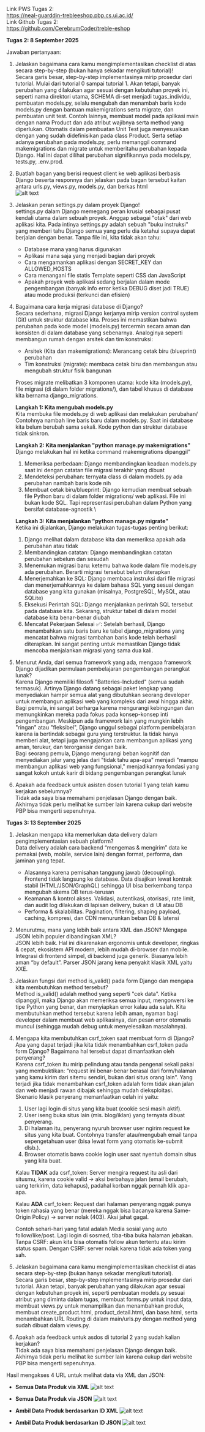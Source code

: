 Link PWS Tugas 2:\
https://neal-guarddin-trebleeshop.pbp.cs.ui.ac.id/ \
Link Github Tugas 2:\
https://github.com/CerebrumCoder/treble-eshop


**Tugas 2: 8 September 2025**

Jawaban pertanyaan:
1. Jelaskan bagaimana cara kamu mengimplementasikan checklist di atas secara step-by-step (bukan hanya sekadar mengikuti tutorial)!\
Secara garis besar, step-by-step implementasinya mirip prosedur dari tutorial. Mulai dari tutorial 0 sampai tutorial 1. Akan tetapi, banyak perubahan yang dilakukan agar sesuai dengan kebutuhan proyek ini, seperti nama direktori utama, SCHEMA di-set menjadi tugas_individu, pembuatan models.py, selalu mengubah dan menambah baris kode models.py dengan bantuan makemigrations serta migrate, dan pembuatan unit test. Contoh lainnya, membuat model pada aplikasi main dengan nama Product dan ada atribut wajibnya serta method yang diperlukan. Otomatis dalam pembuatan Unit Test juga menyesuaikan dengan yang sudah didefinisikan pada class Product. Serta setiap adanya perubahan pada models.py, perlu memanggil command makemigrations dan migrate untuk memberitahu perubahan kepada Django. Hal ini dapat dilihat perubahan signifikannya pada models.py, tests.py, .env.prod.

2. Buatlah bagan yang berisi request client ke web aplikasi berbasis Django beserta responnya dan jelaskan pada bagan tersebut kaitan antara urls.py, views.py, models.py, dan berkas html\
![alt text](<Django MVT Architecture.png>)

3. Jelaskan peran settings.py dalam proyek Django!\
settings.py dalam Django memegang peran krusial sebagai pusat kendali utama dalam sebuah proyek. Anggap sebagai "otak" dari web aplikasi kita.
Pada intinya settings.py adalah sebuah "buku instruksi" yang memberi tahu Django semua yang perlu dia ketahui supaya dapat berjalan dengan benar.
Tanpa file ini, kita tidak akan tahu:
    - Database mana yang harus digunakan
    - Aplikasi mana saja yang menjadi bagian dari proyek
    - Cara mengamankan aplikasi dengan SECRET_KEY dan ALLOWED_HOSTS
    - Cara menangani file statis Template seperti CSS dan JavaScript
    - Apakah proyek web aplikasi sedang berjalan dalam mode pengembangan (banyak info error ketika DEBUG diset jadi TRUE) atau mode produksi (terkunci dan efisien)

4. Bagaimana cara kerja migrasi database di Django?\
Secara sederhana, migrasi Django kerjanya mirip version control system (Git) untuk struktur database kita. Proses ini memastikan bahwa perubahan pada kode model (models.py) tercermin secara aman dan konsisten di dalam database yang sebenarnya. Analoginya seperti membangun rumah dengan arsitek dan tim konstruksi:
    - Arsitek (Kita dan makemigrations): Merancang cetak biru (blueprint) perubahan
    - Tim konstruksi (migrate): membaca cetak biru dan membangun atau mengubah struktur fisik bangunan

    Proses migrate melibatkan 3 komponen utama: kode kita (models.py), file migrasi (di dalam folder migrations/), dan tabel khusus di database kita bernama django_migrations.

    **Langkah 1: Kita mengubah models.py**\
    Kita membuka file models.py di web aplikasi dan melakukan perubahan/ Contohnya nambah line baris baru dalam models.py. Saat ini database kita belum berubah sama sekali. Kode python dan struktur database tidak sinkron.

    **Langkah 2: Kita menjalankan "python manage.py makemigrations"**\
    Django melakukan hal ini ketika command makemigrations dipanggil"
    1. Memeriksa perbedaan: Django membandingkan keadaan models.py saat ini dengan catatan file migrasi terakhir yang dibuat
    2. Mendeteksi perubahan: ternyata class di dalam models.py ada perubahan nambah baris kode nih
    3. Membuat cetak biru/blueprint: Django kemudian membuat sebuah file Python baru di dalam folder migrations/ web aplikasi. File ini bukan kode SQL. Tapi representasi perubahan dalam Python yang bersifat database-agnostik \

    **Langkah 3: Kita menjalankan "python manage.py migrate"**\
    Ketika ini dijalankan, Django melakukan tugas-tugas penting berikut:
    1. Django melihat dalam database kita dan memeriksa apakah ada perubahan atau tidak
    2. Membandingkan catatan: Django membandingkan catatan perubahan sebelum dan sesudah
    3. Menemukan migrasi baru: ketemu bahwa kode dalam file models.py ada perubahan. Berarti migrasi tersebut belum diterapkan
    4. Menerjemahkan ke SQL: Django membaca instruksi dari file migrasi dan menerjemahkannya ke dalam bahasa SQL yang sesuai dengan database yang kita gunakan (misalnya, PostgreSQL, MySQL, atau SQLite) 
    5. Eksekusi Perintah SQL: Django menjalankan perintah SQL tersebut pada database kita. Sekarang, struktur tabel di dalam model database kita benar-benar diubah
    6. Mencatat Pekerjaan Selesai ✅: Setelah berhasil, Django menambahkan satu baris baru ke tabel django_migrations yang mencatat bahwa migrasi tambahan baris kode telah berhasil diterapkan. Ini sangat penting untuk memastikan Django tidak mencoba menjalankan migrasi yang sama dua kali.

5. Menurut Anda, dari semua framework yang ada, mengapa framework Django dijadikan permulaan pembelajaran pengembangan perangkat lunak?\
Karena Django memiliki filosofi "Batteries-Included" (semua sudah termasuk). Artinya Django datang sebagai paket lengkap yang menyediakan hampir semua alat yang dibutuhkan seorang developer untuk membangun aplikasi web yang kompleks dari awal hingga akhir. Bagi pemula, ini sangat berharga karena mengurangi kebingungan dan memungkinkan mereka pada fokus pada konsep-konsep inti pengembangan. Meskipun ada framework lain yang mungkin lebih "ringan" atau "fleksibel", Django unggul sebagai platform pembelajaran karena ia bertindak sebagai guru yang terstruktur. Ia tidak hanya memberi alat, tetapi juga mengajarkan cara membangun aplikasi yang aman, terukur, dan terorganisir dengan baik.\
Bagi seorang pemula, Django mengurangi beban kognitif dan menyediakan jalur yang jelas dari "tidak tahu apa-apa" menjadi "mampu membangun aplikasi web yang fungsional," menjadikannya fondasi yang sangat kokoh untuk karir di bidang pengembangan perangkat lunak


6. Apakah ada feedback untuk asisten dosen tutorial 1 yang telah kamu kerjakan sebelumnya? \
Tidak ada saya bisa memahami penjelasan Django dengan baik. Akhirnya tidak perlu melihat ke sumber lain karena cukup dari website PBP bisa mengerti sepenuhnya.



**Tugas 3: 13 September 2025**
1. Jelaskan mengapa kita memerlukan data delivery dalam pengimplementasian sebuah platform? \
Data delivery adalah cara backend “mengemas & mengirim” data ke pemakai (web, mobile, service lain) dengan format, performa, dan jaminan yang tepat. 
    - Alasannya karena pemisahan tanggung jawab (decoupling). Frontend tidak langsung ke database. Data disajikan lewat kontrak stabil (HTML/JSON/GraphQL) sehingga UI bisa berkembang tanpa mengubah skema DB terus-terusan
    - Keamanan & kontrol akses. Validasi, autentikasi, otorisasi, rate limit, dan audit log dilakukan di lapisan delivery, bukan di UI atau DB
    - Performa & skalabilitas. Pagination, filtering, shaping payload, caching, kompresi, dan CDN menurunkan beban DB & latensi

2. Menurutmu, mana yang lebih baik antara XML dan JSON? Mengapa JSON lebih populer dibandingkan XML? \
JSON lebih baik. Hal ini dikarenakan ergonomis untuk developer, ringkas & cepat, ekosistem API modern, lebih mudah di-browser dan mobile. Integrasi di frontend simpel, di backend juga generik. Biasanya lebih aman “by default”. Parser JSON jarang kena penyakit klasik XML yaitu XXE.

3. Jelaskan fungsi dari method is_valid() pada form Django dan mengapa kita membutuhkan method tersebut? \
Method is_valid() adalah method yang seperti "cek data". Ketika dipanggil, maka Django akan memeriksa semua input, mengonversi ke tipe Python yang benar, dan menyiapkan error kalau ada salah. Kita membutuhkan method tersebut karena lebih aman, nyaman bagi developer dalam membuat web aplikasinya, dan pesan error otomatis muncul (sehingga mudah debug untuk menyelesaikan masalahnya).

4. Mengapa kita membutuhkan csrf_token saat membuat form di Django? Apa yang dapat terjadi jika kita tidak menambahkan csrf_token pada form Django? Bagaimana hal tersebut dapat dimanfaatkan oleh penyerang? \
Karena csrf_token itu mirip pelindung atau tanda pengenal sekali pakai yang membuktikan: “request ini benar-benar berasal dari form/halaman yang kamu kirim dari sitemu sendiri, bukan dari situs orang lain". Yang terjadi jika tidak menambahkan csrf_token adalah form tidak akan jalan dan web menjadi rawan dibajak sehingga mudah dieksploitasi.\
Skenario klasik penyerang memanfaatkan celah ini yaitu:
    1. User lagi login di situs yang kita buat (cookie sesi masih aktif).
    2. User iseng buka situs lain (mis. blog/iklan) yang ternyata dibuat penyerang.
    3. Di halaman itu, penyerang nyuruh browser user ngirim request ke situs yang kita buat. Contohnya transfer atau/mengubah email tanpa sepengetahuan user (bisa lewat form yang otomatis ke-submit dlsb.).
    4. Browser otomatis bawa cookie login user saat nyentuh domain situs yang kita buat.

    Kalau **TIDAK** ada csrf_token:
Server mengira request itu asli dari situsmu, karena cookie valid → aksi berbahaya jalan (email berubah, uang terkirim, data kehapus), padahal korban nggak pernah klik apa-apa.

    Kalau **ADA** csrf_token:
Request dari halaman penyerang nggak punya token rahasia yang benar (mereka nggak bisa bacanya karena Same-Origin Policy) → server nolak (403). Aksi jahat gagal.

    Contoh sehari-hari yang fatal adalah Media sosial yang auto follow/like/post.
Lagi login di sosmed, tiba-tiba buka halaman jebakan.
Tanpa CSRF: akun kita bisa otomatis follow akun tertentu atau kirim status spam.
Dengan CSRF: server nolak karena tidak ada token yang sah.

5. Jelaskan bagaimana cara kamu mengimplementasikan checklist di atas secara step-by-step (bukan hanya sekadar mengikuti tutorial).\
Secara garis besar, step-by-step implementasinya mirip prosedur dari tutorial. Akan tetapi, banyak perubahan yang dilakukan agar sesuai dengan kebutuhan proyek ini, seperti pembuatan models.py sesuai atribut yang diminta dalam tugas, membuat forms.py untuk input data, membuat views.py untuk menampilkan dan menambahkan produk, membuat create_product.html, product_detail.html, dan base.html, serta menambahkan URL Routing di dalam main/urls.py dengan method yang sudah dibuat dalam views.py. 

6. Apakah ada feedback untuk asdos di tutorial 2 yang sudah kalian kerjakan? \
Tidak ada saya bisa memahami penjelasan Django dengan baik. Akhirnya tidak perlu melihat ke sumber lain karena cukup dari website PBP bisa mengerti sepenuhnya.

Hasil mengakses 4 URL untuk melihat data via XML dan JSON:
- **Semua Data Produk via XML**
![alt text](All-Data-XML.png)

- **Semua Data Produk via JSON**
![alt text](All-Data-JSON.png)

- **Ambil Data Produk berdasarkan ID XML**
![alt text](XML-Data-ID.png)

- **Ambil Data Produk berdasarkan ID JSON**
![alt text](JSON-Data-ID.png)  

